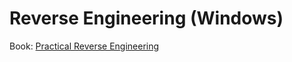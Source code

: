 # Reverse Engineering (Windows)

Book: [Practical Reverse Engineering](https://repo.zenk-security.com/Reversing%20.%20cracking/Practical%20Reverse%20Engineering.pdf)